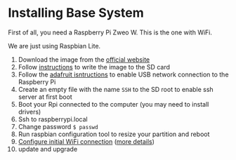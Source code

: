 # Installing Base System

First of all, you need a Raspberry Pi Zweo W. This is the one with WiFi.

We are just using Raspbian Lite.

1. Download the image from the [official website](https://www.raspberrypi.org/downloads/raspbian/)
2. Follow [instructions](https://www.raspberrypi.org/documentation/installation/installing-images/README.md) to write the image to the SD card
3. Follow the [adafruit isntructions](https://learn.adafruit.com/turning-your-raspberry-pi-zero-into-a-usb-gadget/ethernet-gadget) to enable USB network connection to the Raspberry Pi
4. Create an empty file with the name `SSH` to the SD root to enable ssh server at first boot
5. Boot your Rpi connected to the computer (you may need to install drivers)
6. Ssh to raspberrypi.local
7. Change password `$ passwd`
8. Run raspbian configuration tool to resize your partition and reboot
9. [Configure initial WiFi connection](https://thepihut.com/blogs/raspberry-pi-tutorials/83502916-how-to-setup-wifi-on-raspbian-jessie-lite) ([more details](https://www.raspberrypi.org/documentation/configuration/wireless/wireless-cli.md))
10. update and upgrade
